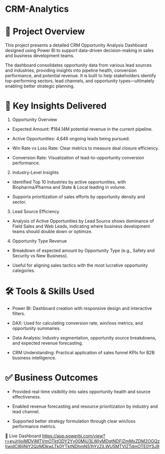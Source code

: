 # CRM-Analytics
# 📘 Project Overview
This project presents a detailed CRM Opportunity Analysis Dashboard designed using Power BI to support data-driven decision-making in sales and business development teams.

The dashboard consolidates opportunity data from various lead sources and industries, providing insights into pipeline health, conversion performance, and potential revenue. It is built to help stakeholders identify top-performing sectors, lead channels, and opportunity types—ultimately enabling better strategic planning.

# 🧩 Key Insights Delivered
1. Opportunity Overview
* Expected Amount: ₹184.14M potential revenue in the current pipeline.

* Active Opportunities: 4,646 ongoing leads being pursued.

* Win Rate vs Loss Rate: Clear metrics to measure deal closure efficiency.

* Conversion Rate: Visualization of lead-to-opportunity conversion performance.

2. Industry-Level Insights
* Identified Top 10 Industries by active opportunities, with Biopharma/Pharma and State & Local leading in volume.

* Supports prioritization of sales efforts by opportunity density and sector.

3. Lead Source Efficiency
* Analysis of Active Opportunities by Lead Source shows dominance of Field Sales and Web Leads, indicating where business development teams should double down or optimize.

4. Opportunity Type Revenue
* Breakdown of expected amount by Opportunity Type (e.g., Safety and Security vs New Business).

* Useful for aligning sales tactics with the most lucrative opportunity categories.

# 🛠️ Tools & Skills Used
* Power BI: Dashboard creation with responsive design and interactive filters.

* DAX: Used for calculating conversion rate, win/loss metrics, and opportunity summaries.

* Data Analysis: Industry segmentation, opportunity source breakdowns, and expected revenue forecasting.

* CRM Understanding: Practical application of sales funnel KPIs for B2B business intelligence.

# ✅ Business Outcomes
* Provided real-time visibility into sales opportunity health and source effectiveness.

* Enabled revenue forecasting and resource prioritization by industry and lead channel.

* Supported better strategy formulation through clear win/loss performance metrics.

🔗 Live Dashboard
https://app.powerbi.com/view?r=eyJrIjoiMDVjMTVmOTktODY2Yy00MjU3LWIyMDgtNDFlZmMxZDM2OGQzIiwidCI6IjNiY2QzMDkwLTk0YTktNDhmNS1hYzZiLWU5MTVlZTdmOTE0YSJ9
